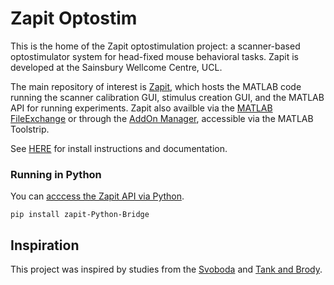 # Zapit Optostim

This is the home of the Zapit optostimulation project: a scanner-based optostimulator system for head-fixed mouse behavioral tasks.
Zapit is developed at the Sainsbury Wellcome Centre, UCL. 

The main repository of interest is [Zapit](https://github.com/Zapit-Optostim/zapit), which hosts the MATLAB code running the scanner calibration GUI, stimulus creation GUI, and the MATLAB API for running experiments. Zapit also availble via the [MATLAB FileExchange](https://uk.mathworks.com/matlabcentral/fileexchange/122142-zapit) or through the [AddOn Manager](https://uk.mathworks.com/help/matlab/matlab_env/get-add-ons.html), accessible via the MATLAB Toolstrip.

See [HERE](https://zapit.gitbook.io/user-guide/) for install instructions and documentation. 

### Running in Python
You can [acccess the Zapit API via Python](https://github.com/Zapit-Optostim/zapit-Python-Bridge).
```
pip install zapit-Python-Bridge
```

## Inspiration
This project was inspired by studies from the [Svoboda](https://www.cell.com/neuron/fulltext/S0896-6273(13)00924-0) and [Tank and Brody](https://elifesciences.org/articles/70263). 
